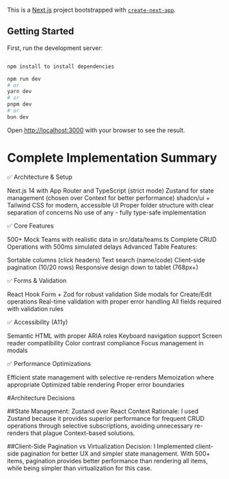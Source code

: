 This is a [Next.js](https://nextjs.org) project bootstrapped with [`create-next-app`](https://nextjs.org/docs/app/api-reference/cli/create-next-app).

## Getting Started

First, run the development server:

```bash

npm install to install dependencies

npm run dev
# or
yarn dev
# or
pnpm dev
# or
bun dev
```

Open [http://localhost:3000](http://localhost:3000) with your browser to see the result.

# Complete Implementation Summary

✅ Architecture & Setup

Next.js 14 with App Router and TypeScript (strict mode)
Zustand for state management (chosen over Context for better performance)
shadcn/ui + Tailwind CSS for modern, accessible UI
Proper folder structure with clear separation of concerns
No use of any - fully type-safe implementation

✅ Core Features

500+ Mock Teams with realistic data in src/data/teams.ts
Complete CRUD Operations with 500ms simulated delays
Advanced Table Features:

Sortable columns (click headers)
Text search (name/code)
Client-side pagination (10/20 rows)
Responsive design down to tablet (768px+)

✅ Forms & Validation

React Hook Form + Zod for robust validation
Side modals for Create/Edit operations
Real-time validation with proper error handling
All fields required with validation rules

✅ Accessibility (A11y)

Semantic HTML with proper ARIA roles
Keyboard navigation support
Screen reader compatibility
Color contrast compliance
Focus management in modals

✅ Performance Optimizations

Efficient state management with selective re-renders
Memoization where appropriate
Optimized table rendering
Proper error boundaries

#Architecture Decisions

##State Management: Zustand over React Context
Rationale: I used Zustand because it provides superior performance for frequent CRUD operations through selective subscriptions, avoiding unnecessary re-renders that plague Context-based solutions.

##Client-Side Pagination vs Virtualization
Decision: I Implemented client-side pagination for better UX and simpler state management. With 500+ items, pagination provides better performance than rendering all items, while being simpler than virtualization for this case.
